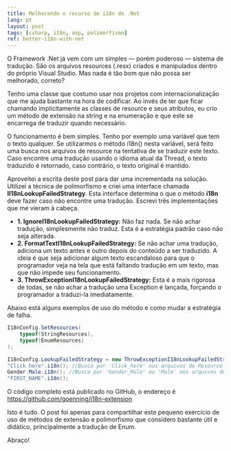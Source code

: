 ```yaml
---
title: Melhorando o recurso de i18n do .Net
lang: pt
layout: post
tags: [csharp, i18n, oop, polimorfismo]
ref: better-i18n-with-net
---
```


O Framework .Net já vem com um simples — porém poderoso — sistema de tradução. São os arquivos resources (.resx) criados e manipulados dentro do próprio Visual Studio. Mas nada é tão bom que não possa ser melhorado, correto?

Tenho uma classe que costumo usar nos projetos com internacionalização que me ajuda bastante na hora de codificar. Ao invés de ter que ficar chamando implicitamente as classes de resource e seus atributos, eu crio um método de extensão na string e na enumeração e que este se encarrega de traduzir quando necessário.

O funcionamento é bem simples. Tenho por exemplo uma variável que tem o texto qualquer. Se utilizarmos o método i18n() nesta variável, será feito uma busca nos arquivos de resource na tentativa de se traduzir este texto. Caso encontre uma tradução usando o idioma atual da Thread, o texto traduzido é retornado, caso contrário, o texto original é mantido. 

Aproveitei a escrita deste post para dar uma incrementada na solução. Utilizei a técnica de polimorfismo e criei uma interface chamada **II18nLookupFailedStrategy**. Esta interface determina o que o método **i18n** deve fazer caso não encontre uma tradução. Escrevi três implementações que me vieram à cabeça.

  * **1. IgnoreI18nLookupFailedStrategy:** Não faz nada. Se não achar tradução, simplesmente não traduz. Esta é a estratégia padrão caso não seja alterada.
  * **2. FormatTextI18nLookupFailedStrategy:** Se não achar uma tradução, adiciona um texto antes e outro depois do conteúdo a ser traduzido. A ideia é que seja adicionar algum texto escandaloso para que o programador veja na tela que está faltando tradução em um texto, mas que não impede seu funcionamento.
  * **3. ThrowExceptionI18nLookupFailedStrategy:** Esta é a mais rigorosa de todas, se não achar a tradução uma Exception é lançada, forçando o programador a traduzi-la imediatamente.

Abaixo está alguns exemplos de uso do método e como mudar a estratégia de falha.

~~~csharp
I18nConfig.SetResources(
    typeof(StringResources), 
    typeof(EnumResources)
);

I18nConfig.LookupFailedStrategy = new ThrowExceptionI18nLookupFailedStrategy();
"Click here".i18n(); //Busca por 'Click_here' nos arquivos de Resource
Gender.Male.i18n(); //Busca por 'Gender_Male' ou 'Male' nos arquivos de Resource
"FIRST_NAME".i18n();
~~~

O código completo está publicado no GitHub, o endereço é <https://github.com/goenning/i18n-extension>

Isto é tudo. O post foi apenas para compartilhar este pequeno exercício de uso de métodos de extensão e polimorfismo que considero bastante útil e didático, principalmente a tradução de Enum.

Abraço!